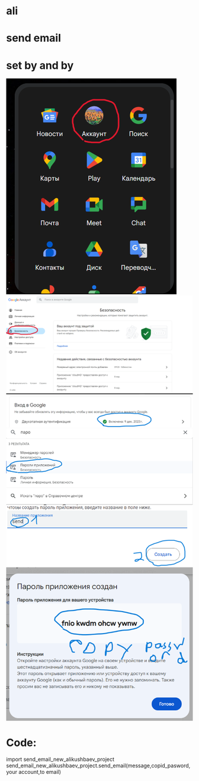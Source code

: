 ﻿# ali
# send email
# set by and by
![img](https://raw.githubusercontent.com/alikushbaev/ali/main/1.png)
![img](https://raw.githubusercontent.com/alikushbaev/ali/main/2.png)
![img](https://raw.githubusercontent.com/alikushbaev/ali/main/3.png)
![img](https://raw.githubusercontent.com/alikushbaev/ali/main/4.png)
![img](https://raw.githubusercontent.com/alikushbaev/ali/main/5.png)
![img](https://raw.githubusercontent.com/alikushbaev/ali/main/6.png)
# Code:
import send_email_new_alikushbaev_project
send_email_new_alikushbaev_project.send_email(message,copid_pasword,your account,to email)
